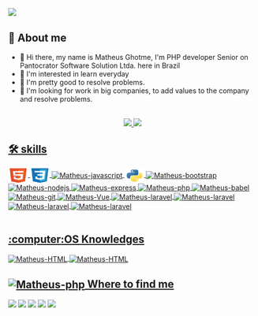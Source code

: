 <div  width="80%" AlignItems="center" ><img src="https://user-images.githubusercontent.com/70382532/138322189-2db8df52-9dcb-40a0-88a8-c365466bd33d.gif"></div>

## 🚀 About me
  
- 👋 Hi there, my name is Matheus Ghotme, I'm PHP developer Senior on Pantocrator Software Solution Ltda. here in Brazil<br/>
- 👀 I'm interested in learn everyday<br/>
- 🌱 I'm pretty good to resolve problems.<br/>
- 💞️ I'm looking for work in big companies, to add values to the company and resolve problems. <br/><br>

<div align="center">
  <a href="https://github.com/nazuki8540">
  <img height="180em" src="https://github-readme-stats.vercel.app/api?username=nazuki8540&show_icons=true&theme=chartreuse-dark&include_all_commits=true&count_private=true"/>
  <img height="180em" src="https://github-readme-stats.vercel.app/api/top-langs/?username=nazuki8540&layout=compact&langs_count=7&theme=chartreuse-dark"/>
</div>

  ## 🛠 skills
  <div style="display:inline">
    <img align="center" alt="Matheus-HTML" height="30" width="40" src="https://raw.githubusercontent.com/devicons/devicon/master/icons/html5/html5-original.svg">
    <img align="center" alt="Matheus-CSS" height="30" width="40" src="https://raw.githubusercontent.com/devicons/devicon/master/icons/css3/css3-original.svg">
    <img align="center" alt="Matheus-javascript" height="30" width="40" src="https://cdn.jsdelivr.net/gh/devicons/devicon/icons/javascript/javascript-plain.svg">
    <img align="center" alt="Matheus-Python" height="30" width="40" src="https://raw.githubusercontent.com/devicons/devicon/master/icons/python/python-original.svg">  
    <img align="center" alt="Matheus-bootstrap" height="30" width="40" src="https://cdn.jsdelivr.net/gh/devicons/devicon/icons/bootstrap/bootstrap-original.svg">
    <img align="center" alt="Matheus-nodejs" height="30" width="40" src="https://cdn.jsdelivr.net/gh/devicons/devicon/icons/nodejs/nodejs-plain.svg">
    <img align="center" alt="Matheus-express" height="30" width="40" src="https://cdn.jsdelivr.net/gh/devicons/devicon/icons/express/express-original.svg">
    <img align="center" alt="Matheus-php" height="30" width="40" src="https://cdn.jsdelivr.net/gh/devicons/devicon/icons/php/php-plain.svg">
    <img align="center" alt="Matheus-babel" height="30" width="40" src="https://cdn.jsdelivr.net/gh/devicons/devicon/icons/babel/babel-original.svg"> 
    <img align="center" alt="Matheus-git" height="30" width="40" src="https://cdn.jsdelivr.net/gh/devicons/devicon/icons/git/git-original.svg">
    <img align="center" alt="Matheus-Vue" height="30" width="40" src="https://cdn.jsdelivr.net/gh/devicons/devicon/icons/vuejs/vuejs-original-wordmark.svg">
    <img align="center" alt="Matheus-laravel" height="30" width="40" src="https://cdn.jsdelivr.net/gh/devicons/devicon/icons/laravel/laravel-plain-wordmark.svg">
    <img align="center" alt="Matheus-laravel" height="30" width="40" src="https://cdn.jsdelivr.net/gh/devicons/devicon/icons/react/react-original-wordmark.svg" />
    <img align="center" alt="Matheus-laravel" height="30" width="40" src="https://cdn.jsdelivr.net/gh/devicons/devicon/icons/microsoftsqlserver/microsoftsqlserver-plain-wordmark.svg" />
    <img align="center" alt="Matheus-laravel" height="30" width="40" src="https://cdn.jsdelivr.net/gh/devicons/devicon/icons/android/android-plain-wordmark.svg" />
          
  </div>
         
          

<div> 
  <div style="display: inline_block">
    <br><h2>:computer:OS Knowledges</h2>
    <img align="center" alt="Matheus-HTML" height="30" width="40" src="https://cdn.jsdelivr.net/gh/devicons/devicon/icons/linux/linux-original.svg">
    <img align="center" alt="Matheus-HTML" height="30" width="40" src="https://cdn.jsdelivr.net/gh/devicons/devicon/icons/windows8/windows8-original.svg">
  </div>
  
  <h2>
    <img align="center" alt="Matheus-php" height="30" width="40" src="https://cdn.jsdelivr.net/gh/devicons/devicon/icons/facebook/facebook-plain.svg" />
    Where to find me
   </h2>
    <a href="https://www.instagram.com/ghotme_matheus/" target="_blank"><img src="https://img.shields.io/badge/-Instagram-%23E4405F?style=for-the-badge&logo=instagram&logoColor=white" target="_blank"></a>
    <a href="https://www.facebook.com/nazuki854/" target="_blank"><img src="https://img.shields.io/badge/Facebook-1877F2?style=for-the-badge&logo=facebook&logoColor=white" target="_blank"></a> 
    <a href = "mailto:matheus.ghotme42@gmail.com"><img src="https://img.shields.io/badge/-Gmail-%23333?style=for-the-badge&logo=gmail&logoColor=white" target="_blank"></a>
    <a href="https://www.linkedin.com/in/matheus-santos-987b4475/" target="_blank"><img src="https://img.shields.io/badge/-LinkedIn-%230077B5?style=for-the-badge&logo=linkedin&logoColor=white" target="_blank"></a> 
    <a href="https://wa.me/5541996357037" target="_blank"><img src="https://img.shields.io/badge/WhatsApp-25D366?style=for-the-badge&logo=whatsapp&logoColor=white" target="_blank"></a>
 
</div>
